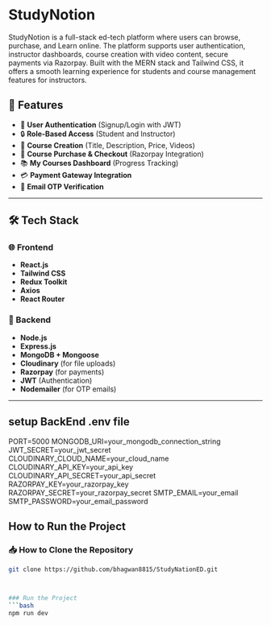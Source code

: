 # StudyNotion

StudyNotion is a full-stack ed-tech platform where users can browse, purchase, and Learn online. The platform supports user authentication, instructor dashboards, course creation with video content, secure payments via Razorpay. Built with the MERN stack and Tailwind CSS, it offers a smooth learning experience for students and course management features for instructors.



## 🚀 Features

- 👤 **User Authentication** (Signup/Login with JWT)
- 🔒 **Role-Based Access** (Student and Instructor)
- 🎥 **Course Creation** (Title, Description, Price, Videos)
- 🛒 **Course Purchase & Checkout** (Razorpay Integration)
- 📚 **My Courses Dashboard** (Progress Tracking)
- 💳 **Payment Gateway Integration**
- 📩 **Email OTP Verification**


---

## 🛠 Tech Stack

### 🌐 Frontend
- **React.js**
- **Tailwind CSS**
- **Redux Toolkit**
- **Axios**
- **React Router**

### 🔧 Backend
- **Node.js**
- **Express.js**
- **MongoDB + Mongoose**
- **Cloudinary** (for file uploads)
- **Razorpay** (for payments)
- **JWT** (Authentication)
- **Nodemailer** (for OTP emails)

---

## setup BackEnd .env file
PORT=5000
MONGODB_URI=your_mongodb_connection_string
JWT_SECRET=your_jwt_secret
CLOUDINARY_CLOUD_NAME=your_cloud_name
CLOUDINARY_API_KEY=your_api_key
CLOUDINARY_API_SECRET=your_api_secret
RAZORPAY_KEY=your_razorpay_key
RAZORPAY_SECRET=your_razorpay_secret
SMTP_EMAIL=your_email
SMTP_PASSWORD=your_email_password


## How to Run the Project

### 📥 How to Clone the Repository
```bash
git clone https://github.com/bhagwan8815/StudyNationED.git



### Run the Project
```bash
npm run dev



